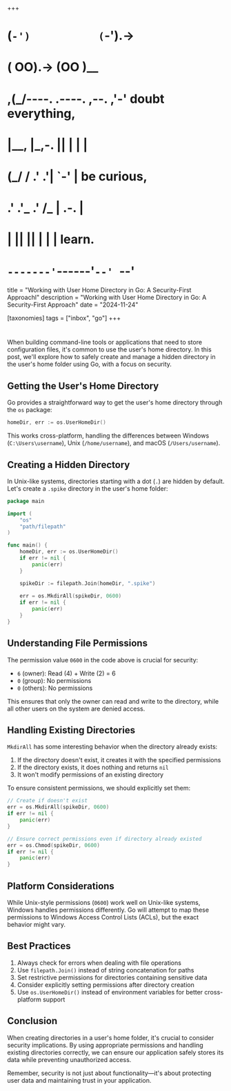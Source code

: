 +++
#   (`-')           (`-').->
#   ( OO).->        (OO )__
# ,(_/----. .----. ,--. ,'-' doubt everything,
# |__,    |\_,-.  ||  | |  |
#  (_/   /    .' .'|  `-'  | be curious,
#  .'  .'_  .'  /_ |  .-.  |
# |       ||      ||  | |  | learn.
# `-------'`------'`--' `--'

title = "Working with User Home Directory in Go: A Security-First Approachl"
description = "Working with User Home Directory in Go: A Security-First Approach"
date = "2024-11-24"

[taxonomies]
tags = ["inbox", "go"]
+++

# 

When building command-line tools or applications that need to store configuration files, it's common to use the user's home directory. In this post, we'll explore how to safely create and manage a hidden directory in the user's home folder using Go, with a focus on security.

## Getting the User's Home Directory

Go provides a straightforward way to get the user's home directory through the `os` package:

```go
homeDir, err := os.UserHomeDir()
```

This works cross-platform, handling the differences between Windows (`C:\Users\username`), Unix (`/home/username`), and macOS (`/Users/username`).

## Creating a Hidden Directory

In Unix-like systems, directories starting with a dot (`.`) are hidden by default. Let's create a `.spike` directory in the user's home folder:

```go
package main

import (
    "os"
    "path/filepath"
)

func main() {
    homeDir, err := os.UserHomeDir()
    if err != nil {
        panic(err)
    }

    spikeDir := filepath.Join(homeDir, ".spike")
    
    err = os.MkdirAll(spikeDir, 0600)
    if err != nil {
        panic(err)
    }
}
```

## Understanding File Permissions

The permission value `0600` in the code above is crucial for security:
- `6` (owner): Read (4) + Write (2) = 6
- `0` (group): No permissions
- `0` (others): No permissions

This ensures that only the owner can read and write to the directory, while all other users on the system are denied access.

## Handling Existing Directories

`MkdirAll` has some interesting behavior when the directory already exists:
1. If the directory doesn't exist, it creates it with the specified permissions
2. If the directory exists, it does nothing and returns `nil`
3. It won't modify permissions of an existing directory

To ensure consistent permissions, we should explicitly set them:

```go
// Create if doesn't exist
err = os.MkdirAll(spikeDir, 0600)
if err != nil {
    panic(err)
}

// Ensure correct permissions even if directory already existed
err = os.Chmod(spikeDir, 0600)
if err != nil {
    panic(err)
}
```

## Platform Considerations

While Unix-style permissions (`0600`) work well on Unix-like systems, Windows handles permissions differently. Go will attempt to map these permissions to Windows Access Control Lists (ACLs), but the exact behavior might vary.

## Best Practices

1. Always check for errors when dealing with file operations
2. Use `filepath.Join()` instead of string concatenation for paths
3. Set restrictive permissions for directories containing sensitive data
4. Consider explicitly setting permissions after directory creation
5. Use `os.UserHomeDir()` instead of environment variables for better cross-platform support

## Conclusion

When creating directories in a user's home folder, it's crucial to consider security implications. By using appropriate permissions and handling existing directories correctly, we can ensure our application safely stores its data while preventing unauthorized access.

Remember, security is not just about functionality—it's about protecting user data and maintaining trust in your application.
